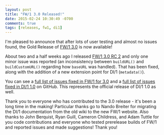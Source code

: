 ```yaml
---
layout: post
title: "FW/1 3.0 Released!"
date: 2015-02-24 10:30:49 -0700
comments: true
tags: [releases, fw1, di1]
---
```

I'm pleased to announce that after lots of user testing and almost no issues found, the Gold Release of [FW/1 3.0](https://github.com/framework-one/fw1/releases/tag/v3.0) is now available!<!-- more -->

About two and a half weeks ago I released [FW/1 3.0 RC 2](http://framework-one.github.io/blog/2015/02/06/fw1-3-0-rc-2-available/) and only one minor issue was reported (an inconsistency between `buildURL()` and `buildCustomURL()` regarding how `baseURL` was handled). That has been fixed, along with the addition of a new extension point for DI/1 (`metadata()`).

You can see a [full list of issues fixed in FW/1 for 3.0](https://github.com/framework-one/fw1/issues?milestone=13&q=is%3Aclosed) and a [full list of issues fixed in DI/1 1.0](https://github.com/framework-one/di1/issues?milestone=1&q=is%3Aclosed) on GitHub. This represents the official release of DI/1 1.0 as well.

Thank you to everyone who has contributed to the 3.0 release - it's been a long time in the making! Particular thanks go to Nando Breiter for migrating the DI/1 documentation from the old wiki to the new FW/1 website. Also thanks to John Berquist, Ryan Guill, Cameron Childress, and Adam Tuttle for you code contributions and everyone who tested prerelease builds of FW/1 and reported issues and made suggestions! Thank you!
